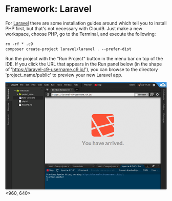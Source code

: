 # Framework: Laravel
For [Laravel](http://laravel.com/) there are some installation guides around which tell you to install PHP first, but that's not necessary with Cloud9.
Just make a new workspace, choose PHP, go to the Terminal, and execute the following:

    rm -rf * .c9
    composer create-project laravel/laravel . --prefer-dist

Run the project with the "Run Project" button in the menu bar on top of the IDE.
If you click the URL that appears in the Run panel below (in the shape of 'https://laravel-c9-username.c9.io/'), you can browse to the directory 'project_name/public' to preview your new Laravel app.

![Run Panel](./resources/images/laravelWorkspaceRunning.png)<960, 640>
